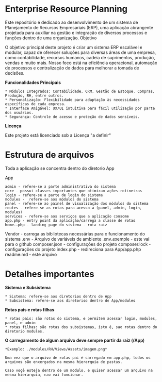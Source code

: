 # Enterprise Resource Planning

Este repositório é dedicado ao desenvolvimento de um sistema de Planejamento de Recursos Empresariais (ERP), uma aplicação abrangente projetada para auxiliar na gestão e integração de diversos processos e funções dentro de uma organização.
Objetivo

O objetivo principal deste projeto é criar um sistema ERP escalável e modular, capaz de oferecer soluções para diversas áreas de uma empresa, como contabilidade, recursos humanos, cadeia de suprimentos, produção, vendas e muito mais. Nosso foco está na eficiência operacional, automação de processos e centralização de dados para melhorar a tomada de decisões.

**Funcionalidades Principais**

    * Módulos Integrados: Contabilidade, CRM, Gestão de Estoque, Compras, Produção, RH, entre outros.
    * Personalização: Flexibilidade para adaptação às necessidades específicas de cada empresa.
    * Interface Amigável: UX/UI intuitiva para fácil utilização por parte dos usuários.
    * Segurança: Controle de acesso e proteção de dados sensíveis.

**Licença**

Este projeto está licenciado sob a Licença "a definir"

# Estrutura de arquivos

Toda a aplicação se concentra dentro do diretorio App

App

    admin - refere-se a parte administrativa do sistema
    core - possui classes importantes que otimizam ações rotineiras
    login - refere-se a parte de login do sistema
    modules -  refere-se aos módulos do sistema
    panel - refere-se ao painel de visualização dos módulos do sistema
    routes - refere-se as rotas para acesso a (panel, admin, login, modules)
    services - refere-se aos serviços que a aplicação consome
    app.php - entry point da aplicação/carrega a classe de rotas
    home..php - landing page do sistema - rota raiz

Vendor - carrega as bibliotecas necessárias para o funcionamento do sistema
.env - Arquivo de variáveis de ambiente
.env_exemple - este vai para o github
composer.json - configurações do projeto
composer.lock - configurações do projeto
index.php - redireciona para App/app.php
readme.md - este arquivo

# Detalhes importantes

**Sistema e Subsistema**

    * Sistema: refere-se aos diretorios dentro de App
    * Subsistema: refere-se aos diretoriso dentro de App/modules

**Rotas pais e rotas filhas**

    * rotas pais: são rotas do sistema, e permitem acessar login, modules, panel, e admin
    * rotas filhas: são rotas dos subsistemas, isto é, sao rotas dentro do diretorio modules.

**O carregamento de algum arquivo deve sempre partir da raiz (/App)**

    *Exemplo: ./modules/RH/Views/Assets/imagem.png*

    Uma vez que o arquivo de rotas pai é carregado em app.php, todos os arquivos são enxergados na mesma hierarquia de pastas. 

    Caso voçê esteja dentro de um modulo, e quiser acessar um arquivo na mesma hierarquia, nao vai funcionar.

